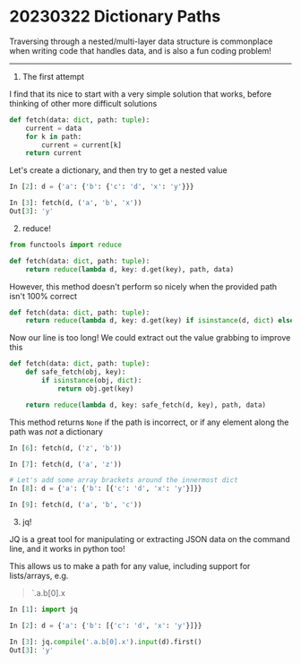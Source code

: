 # 20230322 Dictionary Paths

Traversing through a nested/multi-layer data structure is commonplace when writing code that handles data, and is also a fun coding problem!

---

1. The first attempt

I find that its nice to start with a very simple solution that works, before thinking of other more difficult solutions

```python
def fetch(data: dict, path: tuple):
	current = data
	for k in path:
		current = current[k]
	return current
```

Let's create a dictionary, and then try to get a nested value

```python
In [2]: d = {'a': {'b': {'c': 'd', 'x': 'y'}}}

In [3]: fetch(d, ('a', 'b', 'x'))
Out[3]: 'y'
```

2. reduce!

```python
from functools import reduce

def fetch(data: dict, path: tuple):
    return reduce(lambda d, key: d.get(key), path, data)
```

However, this method doesn't perform so nicely when the provided path isn't 100% correct

```python
def fetch(data: dict, path: tuple):
    return reduce(lambda d, key: d.get(key) if isinstance(d, dict) else None, path, data)
```

Now our line is too long! We could extract out the value grabbing  to improve this

```python
def fetch(data: dict, path: tuple):
	def safe_fetch(obj, key):
		if isinstance(obj, dict):
			return obj.get(key)

	return reduce(lambda d, key: safe_fetch(d, key), path, data)
```

This method returns `None` if the path is incorrect, or if any element along the path was _not_ a dictionary 
```python
In [6]: fetch(d, ('z', 'b'))

In [7]: fetch(d, ('a', 'z'))

# Let's add some array brackets around the innermost dict
In [8]: d = {'a': {'b': [{'c': 'd', 'x': 'y'}]}}

In [9]: fetch(d, ('a', 'b', 'c'))
```

3. jq!

JQ is a great tool for manipulating or extracting JSON data on the command line, and it works in python too!

This allows us to make a path for any value, including support for lists/arrays, e.g.

> `.a.b[0].x

```python
In [1]: import jq

In [2]: d = {'a': {'b': [{'c': 'd', 'x': 'y'}]}}

In [3]: jq.compile('.a.b[0].x').input(d).first()
Out[3]: 'y'
```